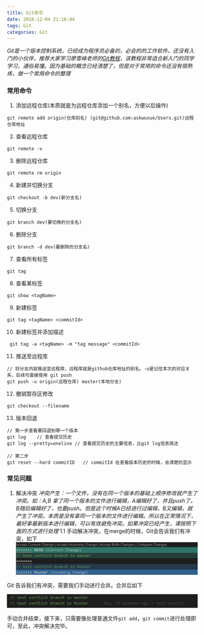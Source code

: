 ```yaml
---
title: Git命令
date: 2018-12-04 21:16:04
tags: Git
categories: Git
---
```

_Git是一个版本控制系统，已经成为程序员必备的，必会的的工作软件。还没有入门的小伙伴，推荐大家学习廖雪峰老师的[Git教程](https://www.liaoxuefeng.com/wiki/896043488029600)，该教程非常适合新入门的同学学习，通俗易懂。因为基础的概念已经清楚了，但是对于常用的命令还没有很熟练，做一个常用命令的整理_

### 常用命令
1. 添加远程仓库(本质就是为远程仓库添加一个别名，方便以后操作)
```git
git remote add origin(仓库别名) (git@github.com:askwuxue/Users.git)远程仓库地址
```
2. 查看远程仓库
```git
git remote -v 
```
3. 删除远程仓库
```git
git remote rm origin
```
4. 新建并切换分支
```git
git checkout -b dev(新分支名)
```
5. 切换分支
```git
git branch dev(要切换的分支名)
```
6. 删除分支
```git
git branch -d dev(要删除的分支名)
```
7. 查看所有标签
```git
git tag
```
8. 查看某标签
```git 
git show <tagName>
```
9. 新建标签
```git
git tag <tagName> <commitId>
```
10. 新建标签并添加描述
```gut
 git tag -a <tagName> -m "tag message" <commitId>
```
 11. 推送至远程库
 ```git
 // 将分支内容推送至远程库，远程库就是github仓库地址的别名。-u是记住本次的对应关系，后续可直接使用 git push
 git push -u origin(远程仓库) master(本地分支)
 ```
 12. 撤销暂存区修改
 ```git
 git checkout --filename 
 ```
 13. 版本回退
 ```git
 // 第一步查看要回退到哪一个版本
 git log    // 查看提交历史
 git log --pretty=oneline // 查看提交历史的主要信息，比git log信息简洁
 
// 第二步
git reset --hard commitID 	// commitId 在查看版本历史的时候，会清楚的显示
 ```
### 常见问题
1. 解决冲突
    _冲突产生：一个文件，没有在同一个版本的基础上顺序修改就产生了冲突。如：A,B 拿了同一个版本的文件进行编辑，A编辑好了，并且push了。B随后编辑好了，也要push。但是这个时候A已经进行过编辑，B又编辑，就产生了冲突。本质是没有拿同一个版本的文件进行编辑。所以在正常情况下，最好拿最新版本进行编辑，可以有效避免冲突。如果冲突已经产生，课按照下面的方式进行处理_
    1.1 手动解决冲突，在merge的时候，Git会告诉我们有冲突，如下
    ![conflict](/img/Git/conflict.png)

  Git 告诉我们有冲突，需要我们手动进行合并。合并后如下

  ![resolve conflict](/img/Git/resolve_conflict.png)

手动合并结束，接下来，只需要像处理普通文件`git add`，`git commit`进行处理即可，至此，冲突解决完毕。